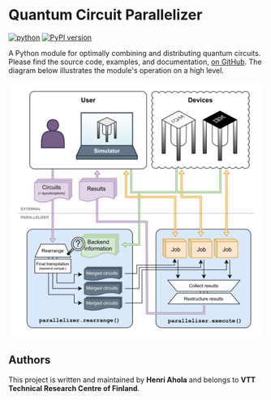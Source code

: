 # Quantum Circuit Parallelizer

[![python](https://img.shields.io/badge/python-3.10-blue.svg)](https://www.python.org)
[![PyPI version](https://badge.fury.io/py/qc-parallelizer.svg)](https://pypi.org/project/qc-parallelizer)

A Python module for optimally combining and distributing quantum circuits. Please find the source
code, examples, and documentation, [on GitHub](https://github.com/vttresearch/qc-parallelizer). The
diagram below illustrates the module's operation on a high level.

![](https://raw.githubusercontent.com/vttresearch/qc-parallelizer/refs/heads/main/notebooks/parallelizer-full.drawio.png)

## Authors

This project is written and maintained by **Henri Ahola** and belongs to **VTT Technical Research
Centre of Finland**.

